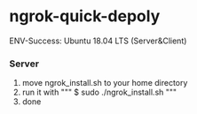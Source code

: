 # ngrok-quick-depoly

ENV-Success: Ubuntu 18.04 LTS (Server&Client)

### Server

1. move ngrok_install.sh to your home directory
2. run it with """ $ sudo ./ngrok_install.sh """
3. done



